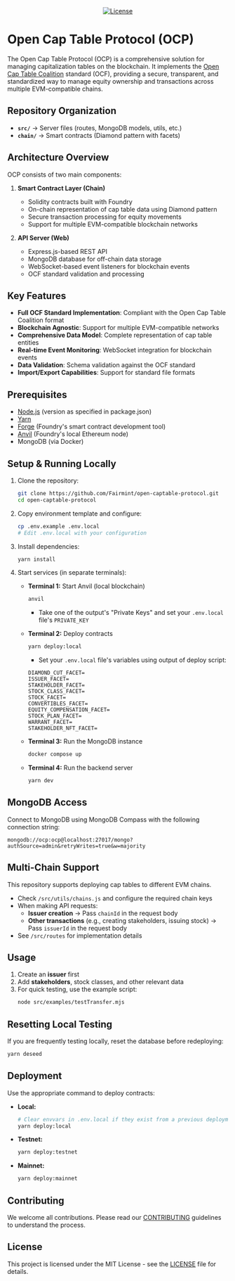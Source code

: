 <div align="center">
  <a href="https://github.com/victormimo/open-captable-protocol/blob/main/LICENSE">
    <img alt="License" src="https://img.shields.io/github/license/victormimo/open-captable-protocol">
  </a>
</div>

# Open Cap Table Protocol (OCP)

The Open Cap Table Protocol (OCP) is a comprehensive solution for managing capitalization tables on the blockchain. It implements the [Open Cap Table Coalition](https://github.com/Open-Cap-Table-Coalition/Open-Cap-Format-OCF) standard (OCF), providing a secure, transparent, and standardized way to manage equity ownership and transactions across multiple EVM-compatible chains.

## Repository Organization

- **`src/`** → Server files (routes, MongoDB models, utils, etc.)
- **`chain/`** → Smart contracts (Diamond pattern with facets)

## Architecture Overview

OCP consists of two main components:

1. **Smart Contract Layer (Chain)**
   - Solidity contracts built with Foundry
   - On-chain representation of cap table data using Diamond pattern
   - Secure transaction processing for equity movements
   - Support for multiple EVM-compatible blockchain networks

2. **API Server (Web)**
   - Express.js-based REST API
   - MongoDB database for off-chain data storage
   - WebSocket-based event listeners for blockchain events
   - OCF standard validation and processing

## Key Features

- **Full OCF Standard Implementation**: Compliant with the Open Cap Table Coalition format
- **Blockchain Agnostic**: Support for multiple EVM-compatible networks
- **Comprehensive Data Model**: Complete representation of cap table entities
- **Real-time Event Monitoring**: WebSocket integration for blockchain events
- **Data Validation**: Schema validation against the OCF standard
- **Import/Export Capabilities**: Support for standard file formats

## Prerequisites

- [Node.js](https://nodejs.org/) (version as specified in package.json)
- [Yarn](https://yarnpkg.com/)
- [Forge](https://book.getfoundry.sh/) (Foundry's smart contract development tool)
- [Anvil](https://book.getfoundry.sh/) (Foundry's local Ethereum node)
- MongoDB (via Docker)

## Setup & Running Locally

1. Clone the repository:
   ```bash
   git clone https://github.com/Fairmint/open-captable-protocol.git
   cd open-captable-protocol
   ```

2. Copy environment template and configure:
   ```bash
   cp .env.example .env.local
   # Edit .env.local with your configuration
   ```

3. Install dependencies:
   ```bash
   yarn install
   ```

4. Start services (in separate terminals):

   - **Terminal 1:** Start Anvil (local blockchain)
     ```bash
     anvil
     ```
     - Take one of the output's "Private Keys" and set your `.env.local` file's `PRIVATE_KEY`

   - **Terminal 2:** Deploy contracts
     ```bash
     yarn deploy:local
     ```
     - Set your `.env.local` file's variables using output of deploy script:
     ```
     DIAMOND_CUT_FACET=
     ISSUER_FACET=
     STAKEHOLDER_FACET=
     STOCK_CLASS_FACET=
     STOCK_FACET=
     CONVERTIBLES_FACET=
     EQUITY_COMPENSATION_FACET=
     STOCK_PLAN_FACET=
     WARRANT_FACET=
     STAKEHOLDER_NFT_FACET=
     ```

   - **Terminal 3:** Run the MongoDB instance
     ```bash
     docker compose up
     ```

   - **Terminal 4:** Run the backend server
     ```bash
     yarn dev
     ```

## MongoDB Access

Connect to MongoDB using MongoDB Compass with the following connection string:

```
mongodb://ocp:ocp@localhost:27017/mongo?authSource=admin&retryWrites=true&w=majority
```

## Multi-Chain Support

This repository supports deploying cap tables to different EVM chains.

- Check `/src/utils/chains.js` and configure the required chain keys
- When making API requests:
  - **Issuer creation** → Pass `chainId` in the request body
  - **Other transactions** (e.g., creating stakeholders, issuing stock) → Pass `issuerId` in the request body
- See `/src/routes` for implementation details

## Usage

1. Create an **issuer** first
2. Add **stakeholders**, stock classes, and other relevant data
3. For quick testing, use the example script:
   ```bash
   node src/examples/testTransfer.mjs
   ```

## Resetting Local Testing

If you are frequently testing locally, reset the database before redeploying:

```bash
yarn deseed
```

## Deployment

Use the appropriate command to deploy contracts:

- **Local:**
  ```bash
  # Clear envvars in .env.local if they exist from a previous deployment
  yarn deploy:local
  ```
- **Testnet:**
  ```bash
  yarn deploy:testnet
  ```
- **Mainnet:**
  ```bash
  yarn deploy:mainnet
  ```

## Contributing

We welcome all contributions. Please read our [CONTRIBUTING](./CONTRIBUTING.md) guidelines to understand the process.


## License

This project is licensed under the MIT License - see the [LICENSE](LICENSE) file for details.
